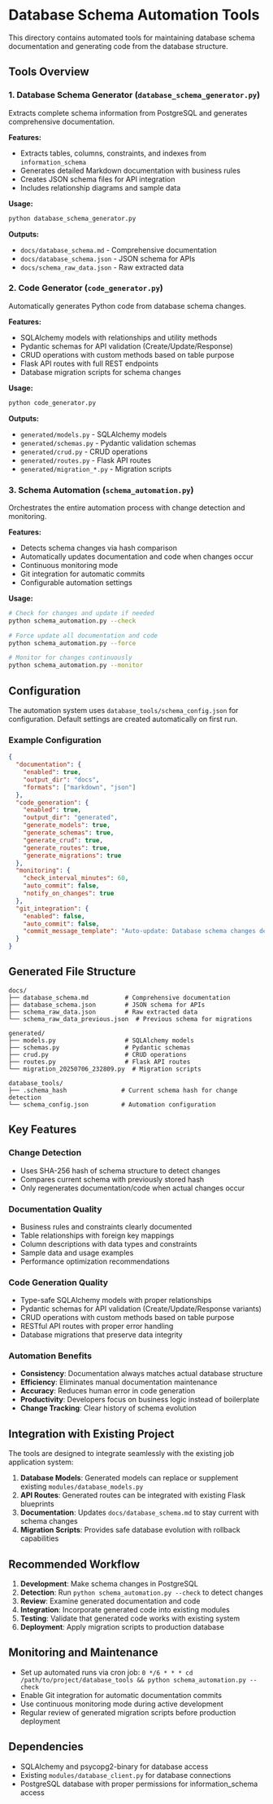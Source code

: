 # Database Schema Automation Tools

This directory contains automated tools for maintaining database schema documentation and generating code from the database structure.

## Tools Overview

### 1. Database Schema Generator (`database_schema_generator.py`)
Extracts complete schema information from PostgreSQL and generates comprehensive documentation.

**Features:**
- Extracts tables, columns, constraints, and indexes from `information_schema`
- Generates detailed Markdown documentation with business rules
- Creates JSON schema files for API integration
- Includes relationship diagrams and sample data

**Usage:**
```bash
python database_schema_generator.py
```

**Outputs:**
- `docs/database_schema.md` - Comprehensive documentation
- `docs/database_schema.json` - JSON schema for APIs
- `docs/schema_raw_data.json` - Raw extracted data

### 2. Code Generator (`code_generator.py`)
Automatically generates Python code from database schema changes.

**Features:**
- SQLAlchemy models with relationships and utility methods
- Pydantic schemas for API validation (Create/Update/Response)
- CRUD operations with custom methods based on table purpose
- Flask API routes with full REST endpoints
- Database migration scripts for schema changes

**Usage:**
```bash
python code_generator.py
```

**Outputs:**
- `generated/models.py` - SQLAlchemy models
- `generated/schemas.py` - Pydantic validation schemas
- `generated/crud.py` - CRUD operations
- `generated/routes.py` - Flask API routes
- `generated/migration_*.py` - Migration scripts

### 3. Schema Automation (`schema_automation.py`)
Orchestrates the entire automation process with change detection and monitoring.

**Features:**
- Detects schema changes via hash comparison
- Automatically updates documentation and code when changes occur
- Continuous monitoring mode
- Git integration for automatic commits
- Configurable automation settings

**Usage:**
```bash
# Check for changes and update if needed
python schema_automation.py --check

# Force update all documentation and code
python schema_automation.py --force

# Monitor for changes continuously
python schema_automation.py --monitor
```

## Configuration

The automation system uses `database_tools/schema_config.json` for configuration. Default settings are created automatically on first run.

### Example Configuration
```json
{
  "documentation": {
    "enabled": true,
    "output_dir": "docs",
    "formats": ["markdown", "json"]
  },
  "code_generation": {
    "enabled": true,
    "output_dir": "generated",
    "generate_models": true,
    "generate_schemas": true,
    "generate_crud": true,
    "generate_routes": true,
    "generate_migrations": true
  },
  "monitoring": {
    "check_interval_minutes": 60,
    "auto_commit": false,
    "notify_on_changes": true
  },
  "git_integration": {
    "enabled": false,
    "auto_commit": false,
    "commit_message_template": "Auto-update: Database schema changes detected on {date}"
  }
}
```

## Generated File Structure

```
docs/
├── database_schema.md          # Comprehensive documentation
├── database_schema.json        # JSON schema for APIs
├── schema_raw_data.json        # Raw extracted data
└── schema_raw_data_previous.json  # Previous schema for migrations

generated/
├── models.py                   # SQLAlchemy models
├── schemas.py                  # Pydantic schemas
├── crud.py                     # CRUD operations
├── routes.py                   # Flask API routes
└── migration_20250706_232809.py  # Migration scripts

database_tools/
├── .schema_hash               # Current schema hash for change detection
└── schema_config.json         # Automation configuration
```

## Key Features

### Change Detection
- Uses SHA-256 hash of schema structure to detect changes
- Compares current schema with previously stored hash
- Only regenerates documentation/code when actual changes occur

### Documentation Quality
- Business rules and constraints clearly documented
- Table relationships with foreign key mappings
- Column descriptions with data types and constraints
- Sample data and usage examples
- Performance optimization recommendations

### Code Generation Quality
- Type-safe SQLAlchemy models with proper relationships
- Pydantic schemas for API validation (Create/Update/Response variants)
- CRUD operations with custom methods based on table purpose
- RESTful API routes with proper error handling
- Database migrations that preserve data integrity

### Automation Benefits
- **Consistency**: Documentation always matches actual database structure
- **Efficiency**: Eliminates manual documentation maintenance
- **Accuracy**: Reduces human error in code generation
- **Productivity**: Developers focus on business logic instead of boilerplate
- **Change Tracking**: Clear history of schema evolution

## Integration with Existing Project

The tools are designed to integrate seamlessly with the existing job application system:

1. **Database Models**: Generated models can replace or supplement existing `modules/database_models.py`
2. **API Routes**: Generated routes can be integrated with existing Flask blueprints
3. **Documentation**: Updates `docs/database_schema.md` to stay current with schema changes
4. **Migration Scripts**: Provides safe database evolution with rollback capabilities

## Recommended Workflow

1. **Development**: Make schema changes in PostgreSQL
2. **Detection**: Run `python schema_automation.py --check` to detect changes
3. **Review**: Examine generated documentation and code
4. **Integration**: Incorporate generated code into existing modules
5. **Testing**: Validate that generated code works with existing system
6. **Deployment**: Apply migration scripts to production database

## Monitoring and Maintenance

- Set up automated runs via cron job: `0 */6 * * * cd /path/to/project/database_tools && python schema_automation.py --check`
- Enable Git integration for automatic documentation commits
- Use continuous monitoring mode during active development
- Regular review of generated migration scripts before production deployment

## Dependencies

- SQLAlchemy and psycopg2-binary for database access
- Existing `modules/database_client.py` for database connections
- PostgreSQL database with proper permissions for information_schema access